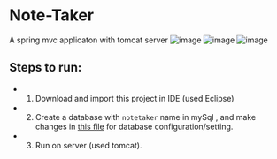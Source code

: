 # Note-Taker
A spring mvc applicaton with tomcat server
![image](https://user-images.githubusercontent.com/83580518/222645111-52851b22-6762-461b-b510-d7d4d60b491b.png)
![image](https://user-images.githubusercontent.com/83580518/222645208-46495189-2382-4607-9bc0-5f05db14eb68.png)
![image](https://user-images.githubusercontent.com/83580518/222645524-80923300-d31b-405b-807d-736ba4a08ede.png)


## Steps to run:
- 1. Download and import this project in IDE (used Eclipse)
- 2. Create a database with `notetaker` name in mySql , and make changes in [this file](NoteTaker/src/main/resources/hibernate.cfg.xml) for database configuration/setting.
- 3. Run on server (used tomcat).
